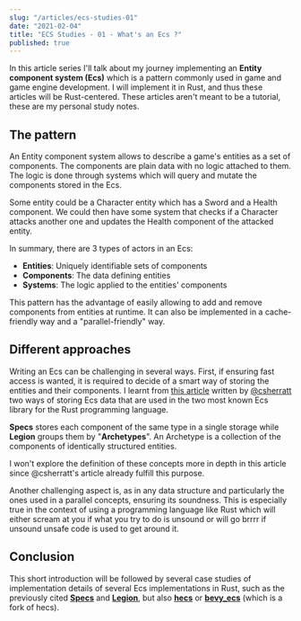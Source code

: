 ```yaml
---
slug: "/articles/ecs-studies-01"
date: "2021-02-04"
title: "ECS Studies - 01 - What's an Ecs ?"
published: true
---
```


In this article series I'll talk about my journey implementing an
**Entity component system (Ecs)** which is a pattern commonly used in game and
game engine development. I will implement it in Rust, and thus these
articles will be Rust-centered. These articles aren't meant to be a tutorial,
these are my personal study notes.


## The pattern

An Entity component system allows to describe a game's entities as a
set of components. The components are plain data with no logic
attached to them. The logic is done through systems which will query
and mutate the components stored in the Ecs.


Some entity could be a Character entity which has a Sword and a Health
component. We could then have some system that checks if a Character
attacks another one and updates the Health component of the attacked entity.


In summary, there are 3 types of actors in an Ecs:
- **Entities**: Uniquely identifiable sets of components
- **Components**: The data defining entities
- **Systems**: The logic applied to the entities' components


This pattern has the advantage of easily allowing to add and remove
components from entities at runtime. It can also be implemented in a
cache-friendly way and a "parallel-friendly" way.


## Different approaches

Writing an Ecs can be challenging in several ways. First, if ensuring
fast access is wanted, it is required to decide of a smart way of
storing the entities and their components. I learnt from [this article](https://csherratt.github.io/blog/posts/specs-and-legion/)
written by [@csherratt](https://github.com/csherratt) two ways of
storing Ecs data that are used in the two most known Ecs library for
the Rust programming language.


**Specs** stores each component of the same type in a single storage while
**Legion** groups them by "**Archetypes**". An Archetype is a collection of
the components of identically structured entities.


I won't explore the definition of these concepts more in depth in this article since
@csherratt's article already fulfill this purpose.


Another challenging aspect is, as in any data structure and particularly
the ones used in a parallel concepts, ensuring its soundness. This is
especially true in the context of using a programming language like
Rust which will either scream at you if what you try to do is unsound or
will go brrrr if unsound unsafe code is used to get around it.

## Conclusion

This short introduction will be followed by several case studies of
implementation details of several Ecs implementations in Rust, such as
the previously cited [**Specs**](https://github.com/amethyst/specs) and [**Legion**](https://github.com/amethyst/legion), but also [**hecs**](https://github.com/Ralith/hecs) or [**bevy_ecs**](https://github.com/bevyengine/bevy/tree/master/crates/bevy_ecs)
(which is a fork of hecs).
